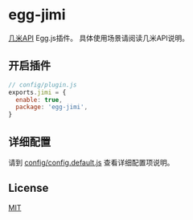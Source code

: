 # egg-jimi

[几米API](http://www.jimicloud.com/apiJimi.html) Egg.js插件。
具体使用场景请阅读几米API说明。

## 开启插件

```js
// config/plugin.js
exports.jimi = {
  enable: true,
  package: 'egg-jimi',
}
```

## 详细配置

请到 [config/config.default.js](config/config.default.js) 查看详细配置项说明。

## License

[MIT](LICENSE)
